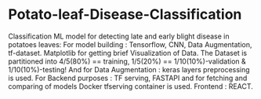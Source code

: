# Potato-leaf-Disease-Classification
Classification ML model for detecting late and early blight disease in potatoes leaves:
For model building : Tensorflow, CNN, Data Augmentation, tf-dataset.
Matplotlib for getting brief Visualization of Data.
The Dataset is partitioned into 4/5(80%) == training, 1/5(20%) == 1/10(10%)-validation & 1/10(10%)-testing!
And for Data Augmentation : keras layers preprocessing is used.
For Backend purposes : TF serving, FASTAPI and for fetching and comparing of models Docker tfserving container is used.
Frontend : REACT.
